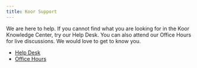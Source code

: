 ```yaml
---
title: Koor Support
---
```


We are here to help. If you cannot find what you are looking for in the Koor Knowledge Center, try our Help Desk. You can also attend our Office Hours for live discussions. We would love to get to know you.

- [Help Desk](help-desk)
- [Office Hours](office-hours)
